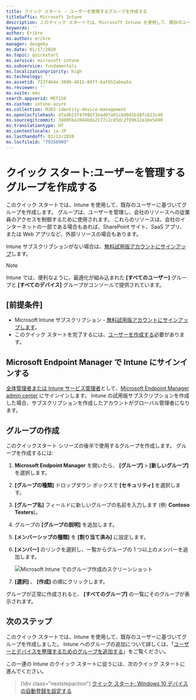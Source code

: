 ```yaml
---
title: クイック スタート - ユーザーを管理するグループを作成する
titleSuffix: Microsoft Intune
description: このクイック スタートでは、Microsoft Intune を使用して、既存のユーザーに基づいてグループを作成します。
keywords: ''
author: Erikre
ms.author: erikre
manager: dougeby
ms.date: 01/17/2020
ms.topic: quickstart
ms.service: microsoft-intune
ms.subservice: fundamentals
ms.localizationpriority: high
ms.technology: ''
ms.assetid: 723f4b4e-3090-4811-84ff-6af652abea5a
ms.reviewer: ''
ms.suite: ems
search.appverid: MET150
ms.custom: intune-azure
ms.collection: M365-identity-device-management
ms.openlocfilehash: d7adb23f4709bf3ead07a01cb00d1b38fcb23c40
ms.sourcegitcommit: 3d895be2844bda2177c2c85dc2f09612a1be5490
ms.translationtype: HT
ms.contentlocale: ja-JP
ms.lasthandoff: 03/13/2020
ms.locfileid: "79356909"
---
```

# <a name="quickstart-create-a-group-to-manage-users"></a>クイック スタート:ユーザーを管理するグループを作成する

このクイック スタートでは、Intune を使用して、既存のユーザーに基づいてグループを作成します。 グループは、ユーザーを管理し、会社のリソースへの従業員のアクセスを制御するために使用されます。 これらのリソースは、会社のインターネットの一部である場合もあれば、SharePoint サイト、SaaS アプリ、または Web アプリなど、外部リソースの場合もあります。

Intune サブスクリプションがない場合は、[無料試用版アカウントにサインアップ](free-trial-sign-up.md)します。

>[!NOTE]
>Intune では、便利なように、最適化が組み込まれた **[すべてのユーザー]** グループと **[すべてのデバイス]** グループがコンソールで提供されています。

## <a name="prerequisites"></a>[前提条件]

- Microsoft Intune サブスクリプション - [無料試用版アカウントにサインアップします](../fundamentals/free-trial-sign-up.md)。
- このクイック スタートを完了するには、[ユーザーを作成する](quickstart-create-user.md)必要があります。

## <a name="sign-in-to-intune-in-the-microsoft-endpoint-manager"></a>Microsoft Endpoint Manager で Intune にサインインする

[全体管理者または Intune サービス管理者](users-add.md#types-of-administrators)として、[Microsoft Endpoint Manager admin center](https://go.microsoft.com/fwlink/?linkid=2109431) にサインインします。 Intune の試用版サブスクリプションを作成した場合、サブスクリプションを作成したアカウントがグローバル管理者になります。

## <a name="create-a-group"></a>グループの作成

このクイックスタート シリーズの後半で使用するグループを作成します。 グループを作成するには:

1. **Microsoft Endpoint Manager** を開いたら、 **[グループ]**  >  **[新しいグループ]** を選択します。
2. **[グループの種類]** ドロップダウン ボックスで **[セキュリティ]** を選択します。
3. **[グループ名]** フィールドに新しいグループの名前を入力します (例: **Contoso Testers**)。
4. グループの **[グループの説明]** を追加します。
5. **[メンバーシップの種類]** を **[割り当て済み]** に設定します。 
6. **[メンバー]** のリンクを選択し、一覧からグループの 1 つ以上のメンバーを追加します。

    ![Microsoft Intune でのグループ作成のスクリーンショット](./media/quickstart-create-group/quickstart-use-groups-01.png)

7. **[選択]** 、 **[作成]** の順にクリックします。

グループが正常に作成されると、 **[すべてのグループ]** の一覧にそのグループが表示されます。 

## <a name="next-steps"></a>次のステップ

このクイック スタートでは、Intune を使用して、既存のユーザーに基づいてグループを作成しました。 Intune へのグループの追加について詳しくは、「[ユーザーとデバイスを整理するためのグループを追加する](groups-add.md)」をご覧ください。

この一連の Intune のクイック スタートに従うには、次のクイック スタートに進んでください。

> [!div class="nextstepaction"]
> [クイック スタート: Windows 10 デバイスの自動登録を設定する](../enrollment/quickstart-setup-auto-enrollment.md)
